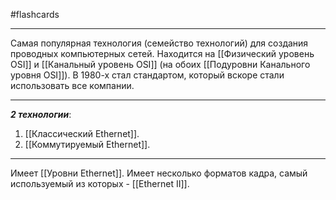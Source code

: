 #flashcards 
***
Самая популярная технология (семейство технологий) для создания проводных компьютерных сетей. Находится на [[Физический уровень OSI]] и [[Канальный уровень OSI]] (на обоих [[Подуровни Канального уровня OSI]]).
В 1980-х стал стандартом, который вскоре стали использовать все компании.
***
***2 технологии***:
1. [[Классический Ethernet]].
2. [[Коммутируемый Ethernet]].
***
Имеет [[Уровни Ethernet]].
Имеет несколько форматов кадра, самый используемый из которых - [[Ethernet II]].